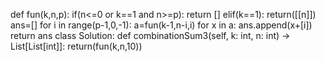 def fun(k,n,p):
    if(n<=0 or k==1 and n>=p):
        return []
    elif(k==1):
        return([[n]])
    ans=[]
    for i in range(p-1,0,-1):
        a=fun(k-1,n-i,i)
        for x in a:
            ans.append(x+[i])
    return ans
class Solution:
    def combinationSum3(self, k: int, n: int) -> List[List[int]]:
        return(fun(k,n,10))
